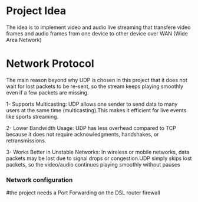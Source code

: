 # Project Idea
The idea is to implement video and audio live streaming that transfere video frames and audio frames from one device to other device over WAN (Wide Area Network)
# Network Protocol
The main reason beyond why UDP is chosen in this project that it does not wait for lost packets to be re-sent, so the stream keeps playing smoothly even if a few packets are missing.

1- Supports Multicasting: UDP allows one sender to send data to many users at the same time (multicasting).This makes it efficient for live events like sports streaming.

2- Lower Bandwidth Usage: UDP has less overhead compared to TCP because it does not require acknowledgments, handshakes, or retransmissions.

3- Works Better in Unstable Networks: In wireless or mobile networks, data packets may be lost due to signal drops or congestion.UDP simply skips lost packets, so the video/audio continues playing smoothly without pauses
### Network configuration

#the project needs a Port Forwarding on the DSL router firewall
